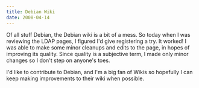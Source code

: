 ```yaml
---
title: Debian Wiki
date: 2008-04-14
---
```

Of all stuff Debian, the Debian wiki is a bit of a mess. So today when I was reviewing the LDAP pages, I figured I'd give registering a try. It worked! I was able to make some minor cleanups and edits to the page, in hopes of improving its quality. Since quality is a subjective term, I made only minor changes so I don't step on anyone's toes.

I'd like to contribute to Debian, and I'm a big fan of Wikis so hopefully I can keep making improvements to their wiki when possible.

